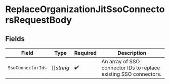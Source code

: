 # ReplaceOrganizationJitSsoConnectorsRequestBody


## Fields

| Field                                                             | Type                                                              | Required                                                          | Description                                                       |
| ----------------------------------------------------------------- | ----------------------------------------------------------------- | ----------------------------------------------------------------- | ----------------------------------------------------------------- |
| `SsoConnectorIds`                                                 | []*string*                                                        | :heavy_check_mark:                                                | An array of SSO connector IDs to replace existing SSO connectors. |